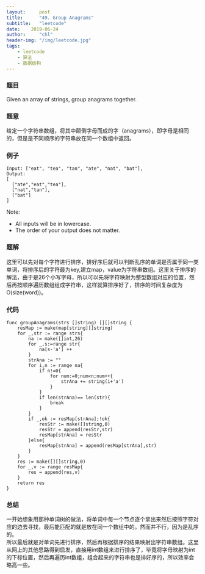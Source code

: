 ```yaml
---
layout:     post
title:      "49. Group Anagrams"
subtitle:   "leetcode"
date:    2019-06-24
author:     "chl"
header-img: "/img/leetcode.jpg"
tags:
    - leetcode
    - 算法
    - 数据结构
--- 
```


### 题目
Given an array of strings, group anagrams together.
### 题意
给定一个字符串数组，将其中颠倒字母而成的字（anagrams），即字母是相同的，但是是不同顺序的字符串放在同一个数组中返回。

### 例子

```
Input: ["eat", "tea", "tan", "ate", "nat", "bat"],
Output:
[
  ["ate","eat","tea"],
  ["nat","tan"],
  ["bat"]
]
```
Note:

- All inputs will be in lowercase.
- The order of your output does not matter.

### 题解
这里可以先对每个字符进行排序，排好序后就可以判断乱序的单词是否属于同一类单词，将排序后的字符最为key,建立map，value为字符串数组。这里关于排序的解法，由于是26个小写字母，所以可以先将字符映射为整型数组对应的位置，然后再按顺序遍历数组组成字符串，这样就算排序好了，排序的时间复杂度为O(size(word))。

### 代码

 
```
func groupAnagrams(strs []string) [][]string {
	resMap := make(map[string][]string)
	for _,str := range strs{
		na := make([]int,26)
		for _,s:=range str{
			na[s-'a'] ++
		}
		strAna := ""
		for i,n := range na{
			if n!=0{
				for num:=0;num<n;num++{
					strAna += string(i+'a')
				}
			}
			if len(strAna)== len(str){
				break
			}
		}
		if _,ok := resMap[strAna];!ok{
			resStr := make([]string,0)
			resStr = append(resStr,str)
			resMap[strAna] = resStr
		}else{
			resMap[strAna] = append(resMap[strAna],str)
		}
	}
	res := make([][]string,0)
	for _,v := range resMap{
		res = append(res,v)
	}
	return res
}
```
### 总结
一开始想象用那种单词树的做法，将单词中每一个节点逐个拿出来然后按照字符对应的边去寻找，最后能匹配的就是放在同一个数组中的。然而并不行，因为是乱序的。  
所以最后就是对单词先进行排序，然后再根据排序的结果映射出字符串数组。这里从网上的其他思路得到启发，直接用int数组来进行排序了，毕竟将字母映射为int的下标位置，然后再遍历int数组，组合起来的字符串也是排好序的，所以效率会略高一些。
